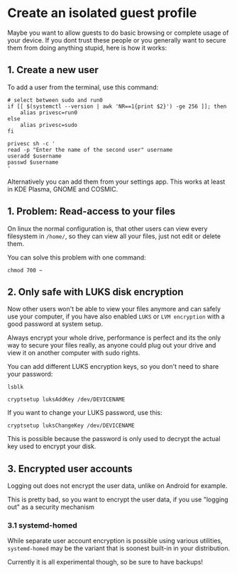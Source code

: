 # Create an isolated guest profile

Maybe you want to allow guests to do basic browsing or complete usage of your 
device. If you dont trust these people or you generally want to secure them 
from doing anything stupid, here is how it works:

## 1. Create a new user

To add a user from the terminal, use this command:

```
# select between sudo and run0
if [[ $(systemctl --version | awk 'NR==1{print $2}') -ge 256 ]]; then
    alias privesc=run0
else
    alias privesc=sudo
fi
    
privesc sh -c '
read -p "Enter the name of the second user" username
useradd $username
passwd $username
'
```

Alternatively you can add them from your settings app. This works at least in 
KDE Plasma, GNOME and COSMIC.

## 1. Problem: Read-access to your files

On linux the normal configuration is, that other users can view every 
filesystem in `/home/`, so they can view all your files, just not edit or 
delete them.

You can solve this problem with one command:

```
chmod 700 ~
```

## 2. Only safe with LUKS disk encryption

Now other users won't be able to view your files anymore and can safely use 
your computer, if you have also enabled `LUKS` or `LVM encryption` with a good 
password at system setup.

Always encrypt your whole drive, performance is perfect and its the only way to 
secure your files really, as anyone could plug out your drive and view it on 
another computer with sudo rights.

You can add different LUKS encryption keys, so you don't need to share your 
password:

```
lsblk

cryptsetup luksAddKey /dev/DEVICENAME
```

If you want to change your LUKS password, use this:

```
cryptsetup luksChangeKey /dev/DEVICENAME
```

This is possible because the password is only used to decrypt the actual key 
used to encrypt your disk.

## 3. Encrypted user accounts
Logging out does not encrypt the user data, unlike on Android for example.

This is pretty bad, so you want to encrypt the user data, if you use "logging 
out" as a security mechanism

### 3.1 systemd-homed
While separate user account encryption is possible using various utilities, 
`systemd-homed` may be the variant that is soonest built-in in your 
distribution.

Currently it is all experimental though, so be sure to have backups!
